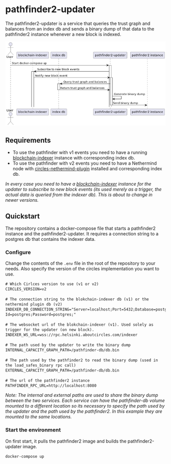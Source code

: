 # pathfinder2-updater

The pathfinder2-updater is a service that queries the trust graph and balances from an index db and sends a binary
dump of that data to the pathfinder2 instance whenever a new block is indexed.

![Sequence diagram](sequence.png "Sequence diagram")

## Requirements

* To use the pathfinder with v1 events you need to have a
  running [blockchain-indexer](https://github.com/CirclesUBI/blockchain-indexer) instance with corresponding index db.
* To use the pathfinder with v2 events you need to have a Nethermind node
  with [circles-nethermind-plugin](https://github.com/CirclesUBI/circles-nethermind-plugin) installed and corresponding
  index db.

_In every case you need to have a [blockchain-indexer](https://github.com/CirclesUBI/blockchain-indexer) instance for
the updater to subscribe to new block events (its used merely as a trigger, the actual data is queried from the
indexer db). This is about to change in newer versions._

## Quickstart

The repository contains a docker-compose file that starts a pathfinder2 instance and the pathfinder2-updater.
It requires a connection string to a postgres db that contains the indexer data.

### Configure

Change the contents of the `.env` file in the root of the repository to your needs.
Also specify the version of the circles implementation you want to use.

```
# Which Cirlces version to use (v1 or v2)
CIRCLES_VERSION=v2

# The connection string to the blokchain-indexer db (v1) or the nethermind plugin db (v2)
INDEXER_DB_CONNECTION_STRING="Server=localhost;Port=5432;Database=postgres;User Id=postgres;Password=postgres;"

# The websocket url of the blokchain-indexer (v1). Used solely as trigger for the updater (on new block).
INDEXER_WS_URL=wss://rpc.helsinki.aboutcircles.com/indexer

# The path used by the updater to write the binary dump
INTERNAL_CAPACITY_GRAPH_PATH=/pathfinder-db/db.bin

# The path used by the pathfinder2 to read the binary dump (used in the load_safes_binary rpc call)
EXTERNAL_CAPACITY_GRAPH_PATH=/pathfinder-db/db.bin

# The url of the pathfinder2 instance
PATHFINDER_RPC_URL=http://localhost:8080
```

_Note: The internal and external paths are used to share the binary dump between the two services.
Each service can have the pathfinder-db volume mounted to a different location so its necessary to specify
the path used by the updater and the path used by the pathfinder2. In this example they are mounted to the same
locations._

### Start the environment

On first start, it pulls the pathfinder2 image and builds the pathfinder2-updater image.

```shell
docker-compose up
```

